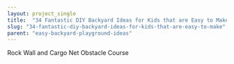 ```yaml
---
layout: project_single
title:  "34 Fantastic DIY Backyard Ideas for Kids that are Easy to Make"
slug: "34-fantastic-diy-backyard-ideas-for-kids-that-are-easy-to-make"
parent: "easy-backyard-playground-ideas"
---
```

Rock Wall and Cargo Net Obstacle Course